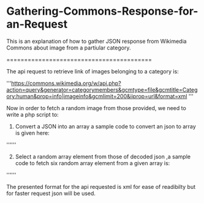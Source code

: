 Gathering-Commons-Response-for-an-Request
=========================================

This is an explanation of how to gather JSON response from Wikimedia Commons about image from a partiular category.

=========================================

The api request to retrieve link of images belonging to a category is:

'''https://commons.wikimedia.org/w/api.php?action=query&generator=categorymembers&gcmtype=file&gcmtitle=Category:human&prop=info|imageinfo&gcmlimit=200&iiprop=url&format=xml '''

Now in order to fetch a random image from those provided, we need to write a php script to:

1) Convert a JSON into an array a sample code to convert an json to array is given here:

'''<?php
$json = '{"a":1,"b":2,"c":3,"d":4,"e":5}';
var_dump(json_decode($json, true));
?>'''

2) Select a random array element from those of decoded json ,a sample code to fetch six random array element from a given 
array is:

'''<?php
$input = array("link1", "link2", "link3", "link4", "link5", "link6");
$rando_m = array_rand($input, 6);
echo $input[$rand_keys[0]] . "\n";
echo $input[$rand_keys[1]] . "\n";
echo $input[$rand_keys[2]] . "\n";
echo $input[$rand_keys[3]] . "\n";
echo $input[$rand_keys[4]] . "\n";
echo $input[$rand_keys[5]] . "\n";
?>'''

The presented format for the api requested is xml for ease of readibilty but for faster request json will be used.
